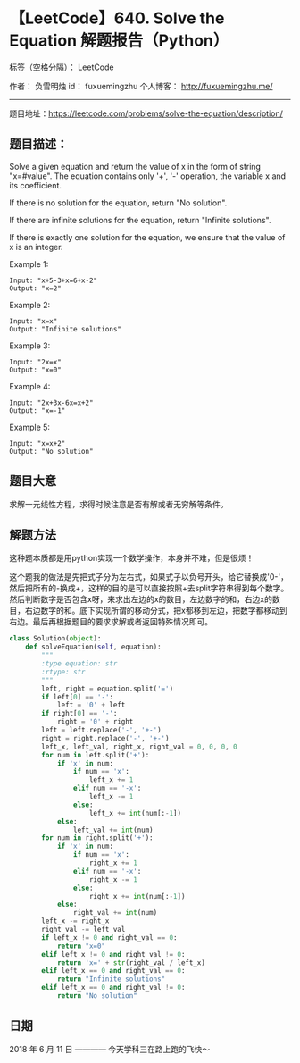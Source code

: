 # 【LeetCode】640. Solve the Equation 解题报告（Python）

标签（空格分隔）： LeetCode

作者： 		负雪明烛 
id：				fuxuemingzhu
个人博客：	http://fuxuemingzhu.me/

---

题目地址：https://leetcode.com/problems/solve-the-equation/description/

## 题目描述：

Solve a given equation and return the value of x in the form of string "x=#value". The equation contains only '+', '-' operation, the variable x and its coefficient.

If there is no solution for the equation, return "No solution".

If there are infinite solutions for the equation, return "Infinite solutions".

If there is exactly one solution for the equation, we ensure that the value of x is an integer.

Example 1:

    Input: "x+5-3+x=6+x-2"
    Output: "x=2"

Example 2:

    Input: "x=x"
    Output: "Infinite solutions"

Example 3:

    Input: "2x=x"
    Output: "x=0"

Example 4:

    Input: "2x+3x-6x=x+2"
    Output: "x=-1"

Example 5:

    Input: "x=x+2"
    Output: "No solution"

## 题目大意

求解一元线性方程，求得时候注意是否有解或者无穷解等条件。

## 解题方法

这种题本质都是用python实现一个数学操作，本身并不难，但是很烦！

这个题我的做法是先把式子分为左右式，如果式子以负号开头，给它替换成'0-'，然后把所有的-换成+，这样的目的是可以直接按照+去split字符串得到每个数字。然后判断数字是否包含x呀，来求出左边的x的数目，左边数字的和，右边x的数目，右边数字的和。底下实现所谓的移动分式，把x都移到左边，把数字都移动到右边。最后再根据题目的要求求解或者返回特殊情况即可。

```python
class Solution(object):
    def solveEquation(self, equation):
        """
        :type equation: str
        :rtype: str
        """
        left, right = equation.split('=')
        if left[0] == '-':
            left = '0' + left
        if right[0] == '-':
            right = '0' + right
        left = left.replace('-', '+-')
        right = right.replace('-', '+-')
        left_x, left_val, right_x, right_val = 0, 0, 0, 0
        for num in left.split('+'):
            if 'x' in num:
                if num == 'x':
                    left_x += 1
                elif num == '-x':
                    left_x -= 1
                else:
                    left_x += int(num[:-1])
            else:
                left_val += int(num)
        for num in right.split('+'):
            if 'x' in num:
                if num == 'x':
                    right_x += 1
                elif num == '-x':
                    right_x -= 1
                else:
                    right_x += int(num[:-1])
            else:
                right_val += int(num)
        left_x -= right_x
        right_val -= left_val
        if left_x != 0 and right_val == 0:
            return "x=0"
        elif left_x != 0 and right_val != 0:
            return 'x=' + str(right_val / left_x)
        elif left_x == 0 and right_val == 0:
            return "Infinite solutions"
        elif left_x == 0 and right_val != 0:
            return "No solution"
```


## 日期

2018 年 6 月 11 日 ———— 今天学科三在路上跑的飞快～